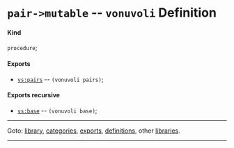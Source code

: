 

<a id='definition__vonuvoli__pair-_3e_mutable'></a>

# `pair->mutable` -- `vonuvoli` Definition


<a id='definition__vonuvoli__pair-_3e_mutable__kind'></a>

#### Kind

`procedure`;


<a id='definition__vonuvoli__pair-_3e_mutable__exports'></a>

#### Exports

 * [`vs:pairs`](../../vonuvoli/exports/vs_3a_pairs.md#export__vonuvoli__vs_3a_pairs) -- `(vonuvoli pairs)`;


<a id='definition__vonuvoli__pair-_3e_mutable__exports-recursive'></a>

#### Exports recursive

 * [`vs:base`](../../vonuvoli/exports/vs_3a_base.md#export__vonuvoli__vs_3a_base) -- `(vonuvoli base)`;

----

Goto: [library](../../vonuvoli/_index.md#library__vonuvoli), [categories](../../vonuvoli/categories/_index.md#toc__vonuvoli__categories), [exports](../../vonuvoli/exports/_index.md#toc__vonuvoli__exports), [definitions](../../vonuvoli/definitions/_index.md#toc__vonuvoli__definitions), other [libraries](../../_libraries.md#toc__libraries).

----

